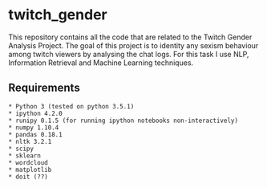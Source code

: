 # twitch_gender

This repository contains all the code that are related to the Twitch Gender Analysis Project.
The goal of this project is to identity any sexism behaviour among twitch viewers by analysing the chat logs.
For this task I use NLP, Information Retrieval and Machine Learning techniques.

## Requirements
    * Python 3 (tested on python 3.5.1)
    * ipython 4.2.0
    * runipy 0.1.5 (for running ipython notebooks non-interactively)
    * numpy 1.10.4
    * pandas 0.18.1
    * nltk 3.2.1
    * scipy
    * sklearn
    * wordcloud
    * matplotlib
    * doit (??)
